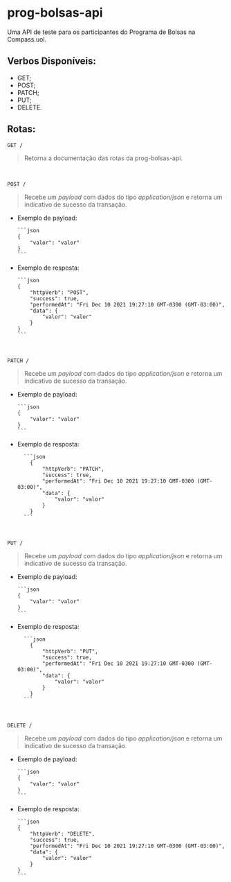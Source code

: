 # prog-bolsas-api

Uma API de teste para os participantes do Programa de Bolsas na Compass.uol.

## Verbos Disponíveis:

-   GET;
-   POST;
-   PATCH;
-   PUT;
-   DELETE.

## Rotas:

    GET /

> Retorna a documentação das rotas da prog-bolsas-api.

<br>

    POST /

> Recebe um _payload_ com dados do tipo _application/json_ e retorna um indicativo de sucesso da transação.

-   Exemplo de payload:

        ```json
        {
        	"valor": "valor"
        }
        ```

-   Exemplo de resposta:

        ```json
        {
        	"httpVerb": "POST",
        	"success": true,
        	"performedAt": "Fri Dec 10 2021 19:27:10 GMT-0300 (GMT-03:00)",
        	"data": {
        		"valor": "valor"
        	}
        }
        ```

<br>

    PATCH /

> Recebe um _payload_ com dados do tipo _application/json_ e retorna um indicativo de sucesso da transação.

-   Exemplo de payload:

        ```json
        {
        	"valor": "valor"
        }
        ```

-   Exemplo de resposta:

          ```json
        	{
        		"httpVerb": "PATCH",
        		"success": true,
        		"performedAt": "Fri Dec 10 2021 19:27:10 GMT-0300 (GMT-03:00)",
        		"data": {
        			"valor": "valor"
        		}
        	}
          ```

<br>

    PUT /

> Recebe um _payload_ com dados do tipo _application/json_ e retorna um indicativo de sucesso da transação.

-   Exemplo de payload:

        ```json
        {
        	"valor": "valor"
        }
        ```

-   Exemplo de resposta:

          ```json
        	{
        		"httpVerb": "PUT",
        		"success": true,
        		"performedAt": "Fri Dec 10 2021 19:27:10 GMT-0300 (GMT-03:00)",
        		"data": {
        			"valor": "valor"
        		}
        	}
          ```

<br>

    DELETE /

> Recebe um _payload_ com dados do tipo _application/json_ e retorna um indicativo de sucesso da transação.

-   Exemplo de payload:

        ```json
        {
        	"valor": "valor"
        }
        ```

-   Exemplo de resposta:

        ```json
        {
        	"httpVerb": "DELETE",
        	"success": true,
        	"performedAt": "Fri Dec 10 2021 19:27:10 GMT-0300 (GMT-03:00)",
        	"data": {
        		"valor": "valor"
        	}
        }
        ```
